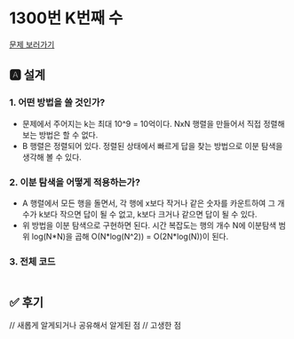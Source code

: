 # 1300번 K번째 수
[문제 보러가기](https://www.acmicpc.net/problem/1300)

## 🅰 설계
### 1. 어떤 방법을 쓸 것인가?

- 문제에서 주어지는 k는 최대 10^9 = 10억이다. NxN 행렬을 만들어서 직접 정렬해보는 방법은 할 수 없다.
- B 행렬은 정렬되어 있다. 정렬된 상태에서 빠르게 답을 찾는 방법으로 이분 탐색을 생각해 볼 수 있다.

### 2. 이분 탐색을 어떻게 적용하는가?

- A 행렬에서 모든 행을 돌면서, 각 행에 x보다 작거나 같은 숫자를 카운트하여 그 개수가 k보다 작으면 답이 될 수 없고, k보다 크거나 같으면 답이 될 수 있다.
- 위 방법을 이분 탐색으로 구현하면 된다. 시간 복잡도는 행의 개수 N에 이분탐색 범위 log(N\*N)을 곱해 O(N\*log(N^2)) = O(2N\*log(N))이 된다.

### 3. 전체 코드

```java

```


## ✅ 후기
// 새롭게 알게되거나 공유해서 알게된 점
// 고생한 점